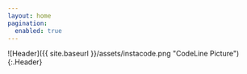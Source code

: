 ```yaml
---
layout: home
pagination:
  enabled: true
---
```


![Header]({{ site.baseurl }}/assets/instacode.png "CodeLine Picture"){:.Header}